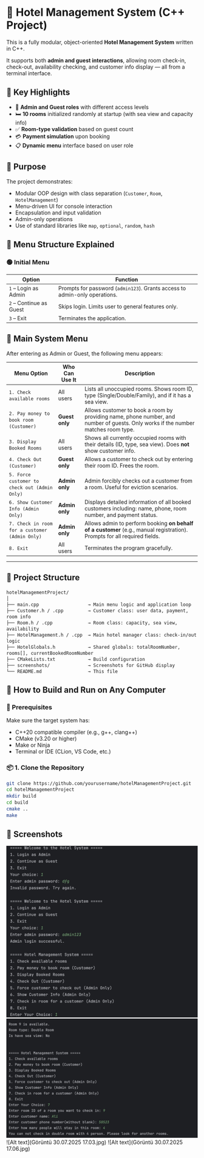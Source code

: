 # 🏨 Hotel Management System (C++ Project)

This is a fully modular, object-oriented **Hotel Management System** written in C++.

It supports both **admin and guest interactions**, allowing room check-in, check-out, availability checking, and customer info display — all from a terminal interface.

## 📌 Key Highlights

- 🔐 **Admin and Guest roles** with different access levels
- 🛏️ **10 rooms** initialized randomly at startup (with sea view and capacity info)
- ✅ **Room-type validation** based on guest count
- 💳 **Payment simulation** upon booking
- 📋 **Dynamic menu** interface based on user role

## 🎯 Purpose

The project demonstrates:
- Modular OOP design with class separation (`Customer`, `Room`, `HotelManagement`)
- Menu-driven UI for console interaction
- Encapsulation and input validation
- Admin-only operations
- Use of standard libraries like `map`, `optional`, `random`, `hash`

## 🧾 Menu Structure Explained

### 🟢 Initial Menu

| Option | Function |
|--------|----------|
| `1` – Login as Admin | Prompts for password (`admin123`). Grants access to admin-only operations. |
| `2` – Continue as Guest | Skips login. Limits user to general features only. |
| `3` – Exit | Terminates the application. |

## 🔧 Main System Menu

After entering as Admin or Guest, the following menu appears:

| Menu Option | Who Can Use It | Description |
|-------------|----------------|-------------|
| `1. Check available rooms` | All users | Lists all unoccupied rooms. Shows room ID, type (Single/Double/Family), and if it has a sea view. |
| `2. Pay money to book room (Customer)` | **Guest only** | Allows customer to book a room by providing name, phone number, and number of guests. Only works if the number matches room type. |
| `3. Display Booked Rooms` | All users | Shows all currently occupied rooms with their details (ID, type, sea view). Does **not** show customer info. |
| `4. Check Out (Customer)` | **Guest only** | Allows a customer to check out by entering their room ID. Frees the room. |
| `5. Force customer to check out (Admin Only)` | **Admin only** | Admin forcibly checks out a customer from a room. Useful for eviction scenarios. |
| `6. Show Customer Info (Admin Only)` | **Admin only** | Displays detailed information of all booked customers including: name, phone, room number, and payment status. |
| `7. Check in room for a customer (Admin Only)` | **Admin only** | Allows admin to perform booking **on behalf of a customer** (e.g., manual registration). Prompts for all required fields. |
| `8. Exit` | All users | Terminates the program gracefully. |

---

## 📁 Project Structure

```plaintext
hotelManagementProject/
│
├── main.cpp                  → Main menu logic and application loop
├── Customer.h / .cpp         → Customer class: user data, payment, room info
├── Room.h / .cpp             → Room class: capacity, sea view, availability
├── HotelManagement.h / .cpp  → Main hotel manager class: check-in/out logic
├── HotelGlobals.h            → Shared globals: totalRoomNumber, rooms[], currentBookedRoomNumber
├── CMakeLists.txt            → Build configuration
├── screenshots/              → Screenshots for GitHub display
└── README.md                 → This file
```

## 🧱 How to Build and Run on Any Computer

### 🔧 Prerequisites

Make sure the target system has:

- C++20 compatible compiler (e.g., g++, clang++)
- CMake (v3.20 or higher)
- Make or Ninja
- Terminal or IDE (CLion, VS Code, etc.)


### 📦 1. Clone the Repository

```bash
git clone https://github.com/yourusername/hotelManagementProject.git
cd hotelManagementProject
mkdir build
cd build
cmake ..
make
```
## 📸 Screenshots

![Alt text](https://github.com/sudeakd32/HotelManagementProject/blob/main/screenshots/Go%CC%88ru%CC%88ntu%CC%88%2030.07.2025%2016.55.jpg)
![Alt text](https://github.com/sudeakd32/HotelManagementProject/blob/main/screenshots/Go%CC%88ru%CC%88ntu%CC%88%2030.07.2025%2017.02.jpg)
![Alt text](Görüntü 30.07.2025 17.03.jpg)
![Alt text](Görüntü 30.07.2025 17.06.jpg)
